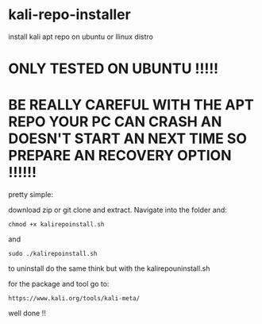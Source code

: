 # kali-repo-installer
install kali apt repo on ubuntu or llinux distro

# ONLY TESTED ON UBUNTU !!!!!
# BE REALLY CAREFUL WITH THE APT REPO YOUR PC CAN CRASH AN DOESN'T START AN NEXT TIME SO PREPARE AN RECOVERY OPTION !!!!!!

pretty simple:

download zip or git clone and extract. Navigate into the folder and:
```
chmod +x kalirepoinstall.sh
```

and

```
sudo ./kalirepoinstall.sh
```

to uninstall do the same think but with the kalirepouninstall.sh

for the package and tool go to:
```
https://www.kali.org/tools/kali-meta/
```



well done !!
